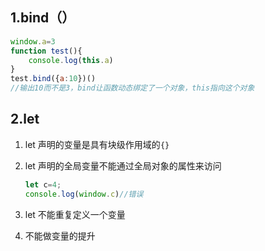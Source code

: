 ## 1.bind（）

```javascript
window.a=3
function test(){
	console.log(this.a)
}
test.bind({a:10})()
//输出10而不是3，bind让函数动态绑定了一个对象，this指向这个对象
```

## 2.let

1. let 声明的变量是具有块级作用域的`{}`
2. let 声明的全局变量不能通过全局对象的属性来访问

   ```javascript
   let c=4;
   console.log(window.c)//错误
   ```
3. let 不能重复定义一个变量
4. 不能做变量的提升
